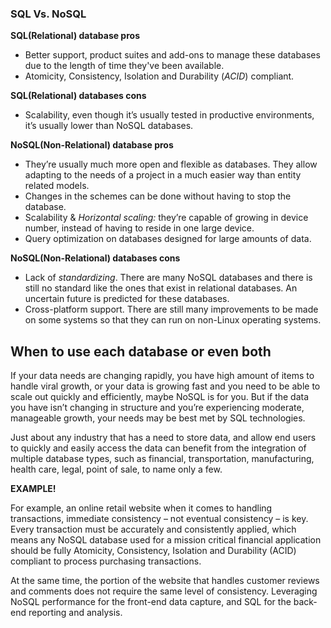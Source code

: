 ### SQL Vs. NoSQL

**SQL(Relational) database pros**

* Better support, product suites and add-ons to manage these databases due to the length of time they've been available.
* Atomicity, Consistency, Isolation and Durability (*ACID*) compliant.

**SQL(Relational) databases cons**

* Scalability, even though it’s usually tested in productive environments, it’s usually lower than NoSQL databases.


**NoSQL(Non-Relational) database pros**

* They’re usually much more open and flexible as databases. They allow adapting to the needs of a project in a much easier way than entity related models.
* Changes in the schemes can be done without having to stop the database.
* Scalability & *Horizontal scaling:* they’re capable of growing in device number, instead of having to reside in one large device.
* Query optimization on databases designed for large amounts of data.

**NoSQL(Non-Relational) databases cons**

* Lack of *standardizing*. There are many NoSQL databases and there is still no standard like the ones that exist in relational databases. An uncertain future is predicted for these databases.
* Cross-platform support. There are still many improvements to be made on some systems so that they can run on non-Linux operating systems.

## When to use each database or even both

If your data needs are changing rapidly, you have high amount of items to handle viral growth, or your data is growing fast and you need to be able to scale out quickly and efficiently, maybe NoSQL is for you. But if the data you have isn’t changing in structure and you’re experiencing moderate, manageable growth, your needs may be best met by SQL technologies.

Just about any industry that has a need to store data, and allow end users to quickly and easily access the data can benefit from the integration of multiple database types, such as financial, transportation, manufacturing, health care, legal, point of sale, to name only a few.

**EXAMPLE!**

For example, an online retail website when it comes to handling transactions, immediate consistency – not eventual consistency – is key. Every transaction must be accurately and consistently applied, which means any NoSQL database used for a mission critical financial application should be fully Atomicity, Consistency, Isolation and Durability (ACID) compliant to process purchasing transactions.

At the same time, the portion of the website that handles customer reviews and comments does not require the same level of consistency. Leveraging NoSQL performance for the front-end data capture, and SQL for the back-end reporting and analysis.
